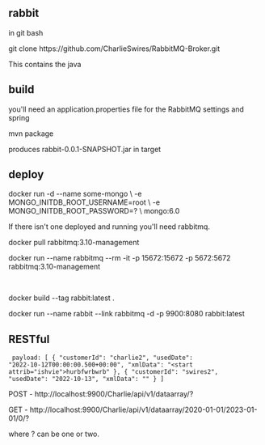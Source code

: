rabbit
------
<p>in git bash</p>
<p>git clone https://github.com/CharlieSwires/RabbitMQ-Broker.git</p>
<p>This contains the java</p>

build
-----

<p>you'll need an application.properties file for the RabbitMQ settings and spring</p>
<p>mvn package</p>

<p>produces rabbit-0.0.1-SNAPSHOT.jar in target</p>


deploy
------
<p>docker run -d --name some-mongo \
	-e MONGO_INITDB_ROOT_USERNAME=root \
	-e MONGO_INITDB_ROOT_PASSWORD=? \
	mongo:6.0
</p>
<p>If there isn't one deployed and running you'll need rabbitmq.</p>
<p>docker pull rabbitmq:3.10-management</p>
<p>docker run --name rabbitmq --rm -it -p 15672:15672 -p 5672:5672 rabbitmq:3.10-management</p>
<br>
<p>docker build --tag rabbit:latest .</p>
<p>docker run --name rabbit --link rabbitmq -d -p 9900:8080 rabbit:latest</p>


RESTful
-------
<code> payload:
[
    {
        "customerId": "charlie2",
        "usedDate": "2022-10-12T00:00:00.500+00:00",
        "xmlData": "<start attrib=\"ishvie\">hurbfwrbwrb</start>"
    },
    {
        "customerId": "swires2",
        "usedDate": "2022-10-13",
        "xmlData": "<start></start>"
    }
]
</code>
<p>POST - http://localhost:9900/Charlie/api/v1/dataarray/?</p>
<p>GET - http://localhost:9900/Charlie/api/v1/dataarray/2020-01-01/2023-01-01/0/?</p>
<p> where ? can be one or two.</p>

